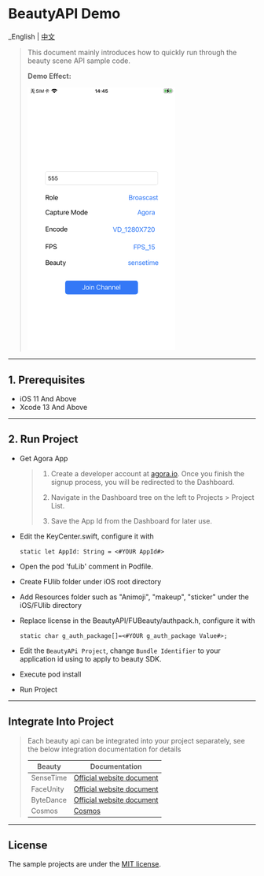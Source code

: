 # BeautyAPI Demo

_English | [中文](README.zh.md)

> This document mainly introduces how to quickly run through the beauty scene API sample code.
> 
> **Demo Effect:**
>
> <img src="imgs/app_page_launch_en.png" width="300" />
---

## 1. Prerequisites

- iOS 11 And Above
- Xcode 13 And Above

---

## 2. Run Project

- Get Agora App

	> 1. Create a developer account at [agora.io](https://www.agora.io). Once you finish the signup process, you will be redirected to the Dashboard.
	>
	> 2. Navigate in the Dashboard tree on the left to Projects > Project List.
	>
	> 3. Save the App Id from the Dashboard for later use.

- Edit the KeyCenter.swift, configure it with

	```
	static let AppId: String = <#YOUR AppId#>
	```
 
- Open the pod 'fuLib' comment in Podfile.
   
- Create FUlib folder under iOS root directory

- Add Resources folder such as "Animoji", "makeup", "sticker" under the iOS/FUlib directory

- Replace license in the BeautyAPI/FUBeauty/authpack.h, configure it with
    ```
    static char g_auth_package[]=<#YOUR g_auth_package Value#>;
    ```
    
- Edit the `BeautyAPi Project`, change `Bundle Identifier` to your application id using to apply to beauty SDK.

- Execute pod install

- Run Project
	
---

## Integrate Into Project

> Each beauty api can be integrated into your project separately, see the below integration documentation for details
> 
> | Beauty    | Documentation                                                |
> | --------- | ------------------------------------------------------------ |
> | SenseTime | [Official website document](https://doc.shengwang.cn/doc/showroom/ios/advanced-features/beauty/sensetime/integrate) |
> | FaceUnity | [Official website document](https://doc.shengwang.cn/doc/showroom/ios/advanced-features/beauty/faceunity/integrate) |
> | ByteDance | [Official website document](https://doc.shengwang.cn/doc/showroom/ios/advanced-features/beauty/bytedance/integrate) |
> | Cosmos    | [Cosmos](./BeautyAPi/CosmosBeauty/README.md)                                                      |

---

## License

The sample projects are under the [MIT license](../LICENSE).
